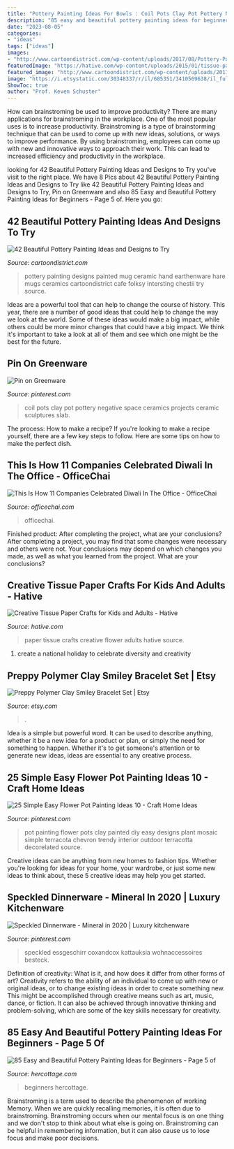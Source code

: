 ```yaml
---
title: "Pottery Painting Ideas For Bowls : Coil Pots Clay Pot Pottery Negative Space Ceramics Projects Ceramic Sculptures Slab"
description: "85 easy and beautiful pottery painting ideas for beginners"
date: "2023-08-05"
categories:
- "ideas"
tags: ["ideas"]
images:
- "http://www.cartoondistrict.com/wp-content/uploads/2017/08/Pottery-Painting-Ideas-and-Designs8.jpg"
featuredImage: "https://hative.com/wp-content/uploads/2015/01/tissue-paper-crafts/10-tissue-paper-crafts.jpg"
featured_image: "http://www.cartoondistrict.com/wp-content/uploads/2017/08/Pottery-Painting-Ideas-and-Designs8.jpg"
image: "https://i.etsystatic.com/30348337/r/il/685351/3410569638/il_fullxfull.3410569638_gd37.jpg"
ShowToc: true
author: "Prof. Keven Schuster"
---
```



How can brainstroming be used to improve productivity?
There are many applications for brainstroming in the workplace. One of the most popular uses is to increase productivity. Brainstroming is a type of brainstorming technique that can be used to come up with new ideas, solutions, or ways to improve performance. By using brainstroming, employees can come up with new and innovative ways to approach their work. This can lead to increased efficiency and productivity in the workplace.

	

		
looking for 42 Beautiful Pottery Painting Ideas and Designs to Try you've visit to the right place. We have 8 Pics about 42 Beautiful Pottery Painting Ideas and Designs to Try like 42 Beautiful Pottery Painting Ideas and Designs to Try, Pin on Greenware and also 85 Easy and Beautiful Pottery Painting Ideas for Beginners - Page 5 of. Here you go:
		
    
## 42 Beautiful Pottery Painting Ideas And Designs To Try

<img loading=lazy src="http://www.cartoondistrict.com/wp-content/uploads/2017/08/Pottery-Painting-Ideas-and-Designs8.jpg" onerror="this.onerror=null;this.src='https://tse1.mm.bing.net/th?id=OIP.xRCelPdE7wLxOaHAqMpUwAHaLJ&amp;pid=15.1';" alt="42 Beautiful Pottery Painting Ideas and Designs to Try">

_Source: cartoondistrict.com_

>pottery painting designs painted mug ceramic hand earthenware hare mugs ceramics cartoondistrict cafe folksy intersting chestii try source. 

	

Ideas are a powerful tool that can help to change the course of history. This year, there are a number of good ideas that could help to change the way we look at the world. Some of these ideas would make a big impact, while others could be more minor changes that could have a big impact. We think it's important to take a look at all of them and see which one might be the best for the future.

    
## Pin On Greenware

<img loading=lazy src="https://i.pinimg.com/736x/0e/c3/97/0ec39719640a42e5c7d38f377c4a61ba--coil-pots-negative-space.jpg" onerror="this.onerror=null;this.src='https://tse4.mm.bing.net/th?id=OIP.Hb4-QIC4p-VE2Cpm59UoFADhEs&amp;pid=15.1';" alt="Pin on Greenware">

_Source: pinterest.com_

>coil pots clay pot pottery negative space ceramics projects ceramic sculptures slab. 

	

The process: How to make a recipe?
If you're looking to make a recipe yourself, there are a few key steps to follow. Here are some tips on how to make the perfect dish.

    
## This Is How 11 Companies Celebrated Diwali In The Office - OfficeChai

<img loading=lazy src="https://officechai.com/wp-content/uploads/2015/11/rsz__mg_2933.jpg" onerror="this.onerror=null;this.src='https://tse3.mm.bing.net/th?id=OIP.bZTcF6Vfcnx67r6OtTtAxAHaE8&amp;pid=15.1';" alt="This Is How 11 Companies Celebrated Diwali In The Office - OfficeChai">

_Source: officechai.com_

>officechai. 

	

Finished product: After completing the project, what are your conclusions?
After completing a project, you may find that some changes were necessary and others were not. Your conclusions may depend on which changes you made, as well as what you learned from the project. What are your conclusions?

    
## Creative Tissue Paper Crafts For Kids And Adults - Hative

<img loading=lazy src="https://hative.com/wp-content/uploads/2015/01/tissue-paper-crafts/10-tissue-paper-crafts.jpg" onerror="this.onerror=null;this.src='https://tse2.mm.bing.net/th?id=OIP.xT0xU1bXGTudrkPnbdGx9QHaKH&amp;pid=15.1';" alt="Creative Tissue Paper Crafts for Kids and Adults - Hative">

_Source: hative.com_

>paper tissue crafts creative flower adults hative source. 

	

1. create a national holiday to celebrate diversity and creativity

    
## Preppy Polymer Clay Smiley Bracelet Set | Etsy

<img loading=lazy src="https://i.etsystatic.com/30348337/r/il/685351/3410569638/il_fullxfull.3410569638_gd37.jpg" onerror="this.onerror=null;this.src='https://tse1.mm.bing.net/th?id=OIP.lL1fdIdVIspoZTF54XqIpAHaNK&amp;pid=15.1';" alt="Preppy Polymer Clay Smiley Bracelet Set | Etsy">

_Source: etsy.com_

>. 

	

Idea is a simple but powerful word. It can be used to describe anything, whether it be a new idea for a product or plan, or simply the need for something to happen. Whether it's to get someone's attention or to generate new ideas, ideas are essential to any creative process.

    
## 25 Simple Easy Flower Pot Painting Ideas 10 - Craft Home Ideas

<img loading=lazy src="https://i.pinimg.com/736x/fd/52/18/fd5218bd9a7431af7903eaba220aa8c7.jpg" onerror="this.onerror=null;this.src='https://tse3.mm.bing.net/th?id=OIP.YDrQoET1jI9b1-dBAxbR-wHaJ3&amp;pid=15.1';" alt="25 Simple Easy Flower Pot Painting Ideas 10 - Craft Home Ideas">

_Source: pinterest.com_

>pot painting flower pots clay painted diy easy designs plant mosaic simple terracota chevron trendy interior outdoor terracotta decorelated source. 

	

Creative ideas can be anything from new homes to fashion tips. Whether you're looking for ideas for your home, your wardrobe, or just some new ideas to think about, these 5 creative ideas may help you get started.

    
## Speckled Dinnerware - Mineral In 2020 | Luxury Kitchenware

<img loading=lazy src="https://i.pinimg.com/736x/f2/b5/3f/f2b53f99a58e4724f6e4e46496fc6091.jpg" onerror="this.onerror=null;this.src='https://tse4.mm.bing.net/th?id=OIP.OT2gnhm84Tbwzs4FZgnv-QHaJ4&amp;pid=15.1';" alt="Speckled Dinnerware - Mineral in 2020 | Luxury kitchenware">

_Source: pinterest.com_

>speckled essgeschirr coxandcox kattauksia wohnaccessoires besteck. 

	

Definition of creativity: What is it, and how does it differ from other forms of art?
Creativity refers to the ability of an individual to come up with new or original ideas, or to change existing ideas in order to create something new. This might be accomplished through creative means such as art, music, dance, or fiction. It can also be achieved through innovative thinking and problem-solving, which are some of the key skills necessary for creativity.

    
## 85 Easy And Beautiful Pottery Painting Ideas For Beginners - Page 5 Of

<img loading=lazy src="https://www.hercottage.com/wp-content/uploads/2019/07/Easy-and-Beautiful-Pottery-Painting-Ideas-for-Beginners-82.png" onerror="this.onerror=null;this.src='https://tse2.mm.bing.net/th?id=OIP.ytShqoK3k_ByCMNZzHiEPwHaJ4&amp;pid=15.1';" alt="85 Easy and Beautiful Pottery Painting Ideas for Beginners - Page 5 of">

_Source: hercottage.com_

>beginners hercottage. 

	

Brainstroming is a term used to describe the phenomenon of working Memory. When we are quickly recalling memories, it is often due to brainstroming. Brainstroming occurs when our mental focus is on one thing and we don't stop to think about what else is going on. Brainstroming can be helpful in remembering information, but it can also cause us to lose focus and make poor decisions.

